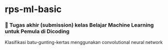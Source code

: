 # rps-ml-basic

### :paperclip: Tugas akhir (submission) kelas Belajar Machine Learning untuk Pemula di Dicoding
Klasifikasi batu-gunting-kertas menggunakan convolutional neural network